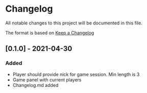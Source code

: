# Changelog

All notable changes to this project will be documented in this file.

The format is based on [Keep a Changelog](https://keepachangelog.com/en/1.0.0/)

## [0.1.0] - 2021-04-30

### Added

- Player should provide nick for game session. Min length is 3
- Game panel with current players
- Changelog.md added
